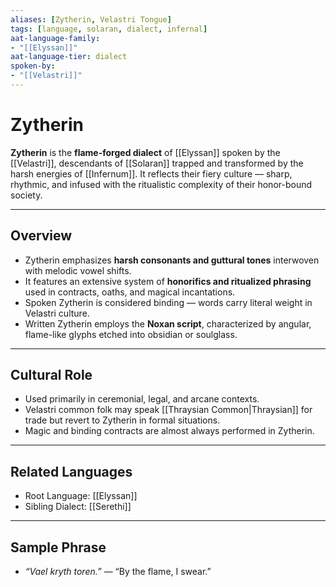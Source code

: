 ```yaml
---
aliases: [Zytherin, Velastri Tongue]
tags: [language, solaran, dialect, infernal]
aat-language-family: 
- "[[Elyssan]]"
aat-language-tier: dialect
spoken-by: 
- "[[Velastri]]"
---
```


# Zytherin

**Zytherin** is the **flame-forged dialect** of [[Elyssan]] spoken by the [[Velastri]], descendants of [[Solaran]] trapped and transformed by the harsh energies of [[Infernum]]. It reflects their fiery culture — sharp, rhythmic, and infused with the ritualistic complexity of their honor-bound society.

---

## Overview

- Zytherin emphasizes **harsh consonants and guttural tones** interwoven with melodic vowel shifts.
- It features an extensive system of **honorifics and ritualized phrasing** used in contracts, oaths, and magical incantations.
- Spoken Zytherin is considered binding — words carry literal weight in Velastri culture.
- Written Zytherin employs the **Noxan script**, characterized by angular, flame-like glyphs etched into obsidian or soulglass.

---

## Cultural Role

- Used primarily in ceremonial, legal, and arcane contexts.
- Velastri common folk may speak [[Thraysian Common|Thraysian]] for trade but revert to Zytherin in formal situations.
- Magic and binding contracts are almost always performed in Zytherin.

---

## Related Languages

- Root Language: [[Elyssan]]
- Sibling Dialect: [[Serethi]]

---

## Sample Phrase

- *“Vael kryth toren.”* — “By the flame, I swear.”
